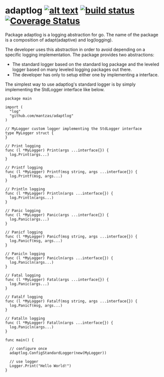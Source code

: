 # adaptlog  [![alt text](https://godoc.org/github.com/mantzas/adaptlog?status.png)](https://godoc.org/github.com/mantzas/adaptlog)&nbsp;[![build status](https://img.shields.io/travis/mantzas/adaptlog.svg)](http://travis-ci.org/mantzas/adaptlog)&nbsp;[![Coverage Status](https://coveralls.io/repos/github/mantzas/adaptlog/badge.svg?branch=master)](https://coveralls.io/github/mantzas/adaptlog?branch=master)


Package adaptlog is a logging abstraction for go. The name of the package is a composition of adapt(adaptive) and log(logging).

The developer uses this abstraction in order to avoid depending on a specific logging implementation. The package provides two abstractions:

* The standard logger based on the standard log package and the leveled logger based on many leveled logging packages out there.
* The developer has only to setup either one by implementing a interface.

The simplest way to use adaptlog's standard logger is by simply implementing the StdLogger interface like below.

    package main

    import (
      "log"
      "github.com/mantzas/adaptlog"
    )

    // MyLogger custom logger implementing the StdLogger interface
    type MyLogger struct {
    }

    // Print logging
    func (l *MyLogger) Print(args ...interface{}) {
      log.Print(args...)
    }

    // Printf logging
    func (l *MyLogger) Printf(msg string, args ...interface{}) {
      log.Printf(msg, args...)
    }

    // Println logging
    func (l *MyLogger) Println(args ...interface{}) {
      log.Println(args...)
    }

    // Panic logging
    func (l *MyLogger) Panic(args ...interface{}) {
      log.Panic(args...)
    }

    // Panicf logging
    func (l *MyLogger) Panicf(msg string, args ...interface{}) {
      log.Panicf(msg, args...)
    }

    // Panicln logging
    func (l *MyLogger) Panicln(args ...interface{}) {
      log.Panicln(args...)
    }

    // Fatal logging
    func (l *MyLogger) Fatal(args ...interface{}) {
      log.Panic(args...)
    }

    // Fatalf logging
    func (l *MyLogger) Fatalf(msg string, args ...interface{}) {
      log.Panicf(msg, args...)
    }

    // Fatalln logging
    func (l *MyLogger) Fatalln(args ...interface{}) {
      log.Panicln(args...)
    }

    func main() {

      // configure once
      adaptlog.ConfigStandardLogger(new(MyLogger))

      // use logger
      Logger.Print("Hello World!")
    }

